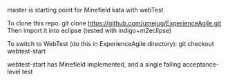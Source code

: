 master is starting point for Minefield kata with webTest

To clone this repo:
git clone https://github.com/umejug/ExperienceAgile.git
Then import it into eclipse (tested with indigo+m2eclipse)

To switch to WebTest (do this in ExperienceAgile directory):
git checkout webtest-start

webtest-start has Minefield implemented, and a single failing acceptance-level test
